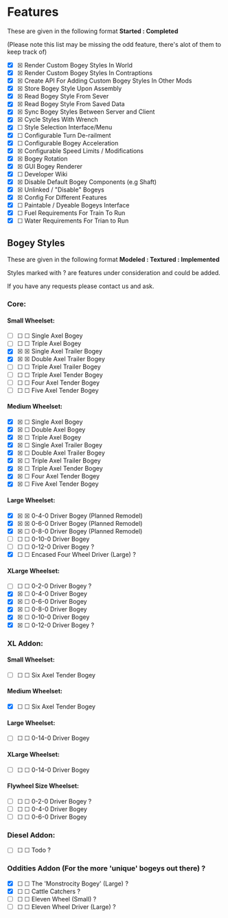 # Features
These are given in the following format **Started  : Completed**

(Please note this list may be missing the odd feature, there's alot of them to keep track of)

- ☒ ☒ Render Custom Bogey Styles In World
- ☒ ☒ Render Custom Bogey Styles In Contraptions
- ☒ ☒ Create API For Adding Custom Bogey Styles In Other Mods
- ☒ ☒ Store Bogey Style Upon Assembly
- ☒ ☒ Read Bogey Style From Sever
- ☒ ☒ Read Bogey Style From Saved Data
- ☒ ☒ Sync Bogey Styles Between Server and Client
- ☒ ☒ Cycle Styles With Wrench
- ☒ ☐ Style Selection Interface/Menu
- ☒ ☐ Configurable Turn De-railment
- ☒ ☐ Configurable Bogey Acceleration
- ☒ ☒ Configurable Speed Limits / Modifications
- ☒ ☒ Bogey Rotation
- ☒ ☒ GUI Bogey Renderer
- ☒ ☐ Developer Wiki
- ☒ ☒ Disable Default Bogey Components (e.g Shaft)
- ☒ ☒ Unlinked / "Disable" Bogeys
- ☒ ☒ Config For Different Features
- ☒ ☐ Paintable / Dyeable Bogeys Interface
- ☒ ☐ Fuel Requirements For Train To Run
- ☒ ☐ Water Requirements For Trian to Run

## Bogey Styles
These are given in the following format **Modeled  : Textured : Implemented**

Styles marked with ? are features under consideration and could be added.

If you have any requests please contact us and ask.

### Core:

#### Small Wheelset:

- ☐ ☐ ☐ Single Axel Bogey
- ☐ ☐ ☐ Triple Axel Bogey
- ☒ ☒ ☒ Single Axel Trailer Bogey
- ☒ ☒ ☒ Double Axel Trailer Bogey
- ☐ ☐ ☐ Triple Axel Trailer Bogey
- ☐ ☐ ☐ Triple Axel Tender Bogey
- ☐ ☐ ☐ Four Axel Tender Bogey
- ☐ ☐ ☐ Five Axel Tender Bogey

#### Medium Wheelset:

- ☒ ☒ ☐ Single Axel Bogey
- ☒ ☒ ☐ Double Axel Bogey
- ☒ ☒ ☐ Triple Axel Bogey
- ☒ ☒ ☐ Single Axel Trailer Bogey
- ☒ ☒ ☐ Double Axel Trailer Bogey
- ☒ ☒ ☐ Triple Axel Trailer Bogey
- ☒ ☒ ☐ Triple Axel Tender Bogey
- ☒ ☒ ☐ Four Axel Tender Bogey
- ☒ ☒ ☐ Five Axel Tender Bogey

#### Large Wheelset:

- ☒ ☒ ☒ 0-4-0 Driver Bogey (Planned Remodel)
- ☒ ☒ ☒ 0-6-0 Driver Bogey (Planned Remodel)
- ☒ ☒ ☐ 0-8-0 Driver Bogey (Planned Remodel)
- ☐ ☐ ☐ 0-10-0 Driver Bogey
- ☐ ☐ ☐ 0-12-0 Driver Bogey ?
- ☒ ☐ ☐ Encased Four Wheel Driver (Large) ?

#### XLarge Wheelset:

- ☐ ☐ ☐ 0-2-0 Driver Bogey ?
- ☒ ☒ ☐ 0-4-0 Driver Bogey
- ☒ ☒ ☐ 0-6-0 Driver Bogey
- ☒ ☒ ☐ 0-8-0 Driver Bogey
- ☒ ☒ ☐ 0-10-0 Driver Bogey
- ☒ ☒ ☐ 0-12-0 Driver Bogey ?

### XL Addon:

#### Small Wheelset:

- ☐ ☐ ☐ Six Axel Tender Bogey

#### Medium Wheelset:

- ☒ ☐ ☐ Six Axel Tender Bogey

#### Large Wheelset:

- ☐ ☐ ☐ 0-14-0 Driver Bogey

#### XLarge Wheelset:

- ☐ ☐ ☐ 0-14-0 Driver Bogey

#### Flywheel Size Wheelset:

- ☐ ☐ ☐ 0-2-0 Driver Bogey ?
- ☐ ☐ ☐ 0-4-0 Driver Bogey
- ☐ ☐ ☐ 0-6-0 Driver Bogey

### Diesel Addon:

- ☐ ☐ ☐ Todo ?

### Oddities Addon (For the more 'unique' bogeys out there) ?

- ☒ ☐ ☐ The 'Monstrocity Bogey' (Large) ?
- ☒ ☐ ☐ Cattle Catchers ?
- ☐ ☐ ☐ Eleven Wheel (Small) ?
- ☐ ☐ ☐ Eleven Wheel Driver (Large) ?
